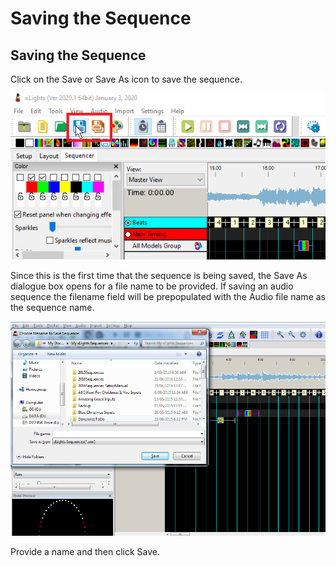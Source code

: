 # Saving the Sequence

## Saving the Sequence

Click on the Save or Save As icon to save the sequence.

![](<../../.gitbook/assets/image (275).png>)

Since this is the first time that the sequence is being saved, the Save As dialogue box opens for a file name to be provided. If saving an audio sequence the filename field will be prepopulated with the Audio file name as the sequence name.

![](../../.gitbook/assets/base64e71a6428cb434d36.png)

Provide a name and then click Save.
